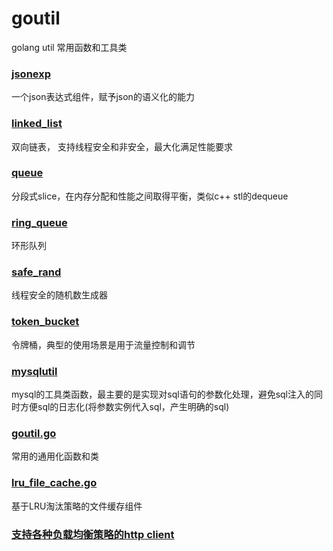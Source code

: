 # goutil
golang util
常用函数和工具类

### [jsonexp](https://github.com/truexf/goutil/tree/master/jsonexp)
一个json表达式组件，赋予json的语义化的能力

### [linked_list](https://github.com/truexf/goutil/tree/master/linked_list.go)
双向链表， 支持线程安全和非安全，最大化满足性能要求

### [queue](https://github.com/truexf/goutil/tree/master/queue.go)
分段式slice，在内存分配和性能之间取得平衡，类似c++ stl的dequeue

### [ring_queue](https://github.com/truexf/goutil/tree/master/ring_queue.go)
环形队列

### [safe_rand](https://github.com/truexf/goutil/tree/master/safe_rand.go)
线程安全的随机数生成器

### [token_bucket](https://github.com/truexf/goutil/tree/master/token_bucket.go)
令牌桶，典型的使用场景是用于流量控制和调节

### [mysqlutil](https://github.com/truexf/goutil/tree/master/mysqlutil)
mysql的工具类函数，最主要的是实现对sql语句的参数化处理，避免sql注入的同时方便sql的日志化(将参数实例代入sql，产生明确的sql)

### [goutil.go](https://github.com/truexf/goutil/tree/master/goutil.go)
常用的通用化函数和类

### [lru_file_cache.go](https://github.com/truexf/goutil/tree/master/lru_file_cache.go)
基于LRU淘汰策略的文件缓存组件

### [支持各种负载均衡策略的http client](https://github.com/truexf/goutil/tree/master/lblhttpclient)

